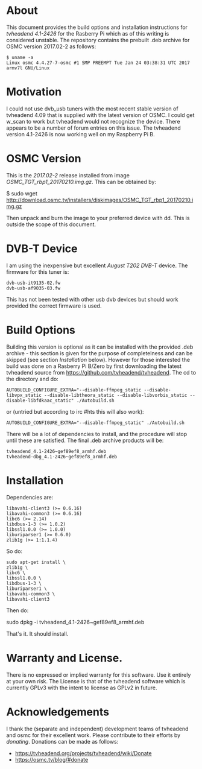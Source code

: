 # About

This document provides the build options and installation instructions for *tvheadend 4.1-2426* for the Rasberry Pi which as of this writing is considered unstable.  The repository contains the prebuilt .deb archive for OSMC version 2017.02-2 as follows:

    $ uname -a
    Linux osmc 4.4.27-7-osmc #1 SMP PREEMPT Tue Jan 24 03:38:31 UTC 2017 armv7l GNU/Linux

# Motivation

I could not use dvb_usb tuners with the most recent stable version of tvheadend 4.09 that is supplied with the latest version of OSMC.  I could get w_scan to work but tvheadend would not recognize the device.  There appears to be a number of forum entries on this issue.  The tvheadend version 4.1-2426 is now working well on my Raspberry Pi B.

# OSMC Version

This is the *2017.02-2* release installed from image *OSMC_TGT_rbp1_20170210.img.gz*.  This can be obtained by:

   $ sudo wget http://download.osmc.tv/installers/diskimages/OSMC_TGT_rbp1_20170210.img.gz

Then unpack and burn the image to your preferred device with dd.  This is outside the scope of this document.

# DVB-T Device

I am using the inexpensive but excellent *August T202 DVB-T* device.  The firmware for this tuner is:

    dvb-usb-it9135-02.fw
    dvb-usb-af9035-03.fw

This has not been tested with other usb dvb devices but should work provided the correct firmware is used.

# Build Options

Building this version is optional as it can be installed with the provided .deb archive - this section is given for the purpose of completelness and can be skipped (see section *Installation* below).  However for those interested the build was done on a Rasberry Pi B/Zero by first downloading the latest tvheadend source from https://github.com/tvheadend/tvheadend.  The cd to the directory and do:  

    AUTOBUILD_CONFIGURE_EXTRA="--disable-ffmpeg_static --disable-libvpx_static --disable-libtheora_static --disable-libvorbis_static --disable-libfdkaac_static" ./Autobuild.sh

or (untried but according to irc #hts this will also work):

    AUTOBUILD_CONFIGURE_EXTRA="--disable-ffmpeg_static" ./Autobuild.sh

There will be a lot of dependencies to install, and the procedure will stop until these are satisfied.  The final .deb archive products will be:

    tvheadend_4.1-2426~gef89ef8_armhf.deb
    tvheadend-dbg_4.1-2426~gef89ef8_armhf.deb

# Installation

Dependencies are:

    libavahi-client3 (>= 0.6.16)
    libavahi-common3 (>= 0.6.16)
    libc6 (>= 2.14)
    libdbus-1-3 (>= 1.0.2)
    libssl1.0.0 (>= 1.0.0)
    liburiparser1 (>= 0.6.0)
    zlib1g (>= 1:1.1.4)

So do:

    sudo apt-get install \
    zlib1g \
    libc6 \
    libssl1.0.0 \
    libdbus-1-3 \
    liburiparser1 \
    libavahi-common3 \
    libavahi-client3

Then do:

   sudo dpkg -i tvheadend_4.1-2426~gef89ef8_armhf.deb

That's it.  It should install.

# Warranty and License.

There is no expressed or implied warranty for this software.  Use it entirely at your own risk.  The License is that of the tvheadend software which is currently GPLv3 with the intent to license as GPLv2 in future. 

# Acknowledgements

I thank the (separate and independent) development teams of tvheadend and osmc for their excellent work.  Please contribute to their efforts by *donating*.  Donations can be made as follows:

- https://tvheadend.org/projects/tvheadend/wiki/Donate
- https://osmc.tv/blog/#donate


